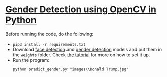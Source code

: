 # [Gender Detection using OpenCV in Python](https://www.thepythoncode.com/article/gender-detection-using-opencv-in-python)
Before running the code, do the following:
- `pip3 install -r requirements.txt`
- Download [face detection](https://raw.githubusercontent.com/opencv/opencv_3rdparty/dnn_samples_face_detector_20180205_fp16/res10_300x300_ssd_iter_140000_fp16.caffemodel) and [gender detection](https://drive.google.com/open?id=1W_moLzMlGiELyPxWiYQJ9KFaXroQ_NFQ) models and put them in the `weights` folder. Check [the tutorial](https://www.thepythoncode.com/article/gender-detection-using-opencv-in-python) for more on how to set it up.
- Run the program:
    ```
    python predict_gender.py "images\\Donald Trump.jpg"
    ```